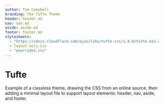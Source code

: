 ```yaml
---
author: Tom Campbell
branding: The Tufte Theme
header: header.md
nav: nav.md
aside: aside.md
footer: footer.md
stylesheets:
  - "https://cdnjs.cloudflare.com/ajax/libs/tufte-css/1.8.0/tufte.min.css"
  - layout-only.css
  - "overrides.css"
---
```

# Tufte

Example of a classless theme, drawing the CSS from an online source,
then adding a minimal layout file to support layout elements:
header, nav, aside, and footer.
